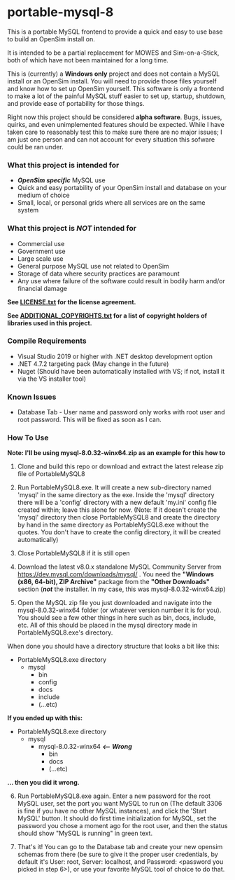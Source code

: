 # portable-mysql-8
This is a portable MySQL frontend to provide a quick and easy to use base to build an OpenSim install on.

It is intended to be a partial replacement for MOWES and Sim-on-a-Stick, both of which have not been maintained for a long time.

This is (currently) a **Windows only** project and does not contain a MySQL install or an OpenSim install. You will need to provide those files yourself and know how to set up OpenSim yourself. This software is only a frontend to make a lot of the painful MySQL stuff easier to set up, startup, shutdown, and provide ease of portability for those things.

Right now this project should be considered **alpha software**. Bugs, issues, quirks, and even unimplemented features should be expected. While I have taken care to reasonably test this to make sure there are no major issues; I am just one person and can not account for every situation this sofware could be ran under.

### What this project is intended for
* ***OpenSim specific*** MySQL use
* Quick and easy portability of your OpenSim install and database on your medium of choice
* Small, local, or personal grids where all services are on the same system

### What this project is ***NOT*** intended for
* Commercial use
* Government use
* Large scale use
* General purpose MySQL use not related to OpenSim
* Storage of data where security practices are paramount
* Any use where failure of the software could result in bodily harm and/or financial damage

**See [LICENSE.txt](./LICENSE.txt) for the license agreement.**

**See [ADDITIONAL_COPYRIGHTS.txt](./ADDITIONAL_COPYRIGHTS.txt) for a list of copyright holders of libraries used in this project.**

### Compile Requirements
* Visual Studio 2019 or higher with .NET desktop development option
* .NET 4.7.2 targeting pack (May change in the future)
* Nuget (Should have been automatically installed with VS; if not, install it via the VS installer tool)

### Known Issues
* Database Tab - User name and password only works with root user and root password. This will be fixed as soon as I can.

### How To Use
**Note: I'll be using mysql-8.0.32-winx64.zip as an example for this how to**

1. Clone and build this repo or download and extract the latest release zip file of PortableMySQL8

2. Run PortableMySQL8.exe. It will create a new sub-directory named 'mysql' in the same directory as the exe. Inside the 'mysql' directory there will be a 'config' directory with a new default 'my.ini' config file created within; leave this alone for now. (Note: If it doesn't create the 'mysql' directory then close PortableMySQL8 and create the directory by hand in the same directory as PortableMySQL8.exe without the quotes. You don't have to create the config directory, it will be created automatically)

3. Close PortableMySQL8 if it is still open

4. Download the latest v8.0.x standalone MySQL Community Server from https://dev.mysql.com/downloads/mysql/ . You need the **"Windows (x86, 64-bit), ZIP Archive"** package from the **"Other Downloads"** section (***not*** the installer. In my case, this was mysql-8.0.32-winx64.zip)

5. Open the MySQL zip file you just downloaded and navigate into the mysql-8.0.32-winx64 folder (or whatever version number it is for you). You should see a few other things in here such as bin, docs, include, etc. All of this should be placed in the mysql directory made in PortableMySQL8.exe's directory.

When done you should have a directory structure that looks a bit like this:

- PortableMySQL8.exe directory
  - mysql
    - bin
    - config
    - docs
    - include
    - (...etc)

**If you ended up with this:**

- PortableMySQL8.exe directory
  - mysql
    - mysql-8.0.32-winx64 ***<-- Wrong***
      - bin
      - docs
      - (...etc)

**... then you did it wrong.**

6. Run PortableMySQL8.exe again. Enter a new password for the root MySQL user, set the port you want MySQL to run on (The default 3306 is fine if you have no other MySQL instances), and click the 'Start MySQL' button. It should do first time initialization for MySQL, set the password you chose a moment ago for the root user, and then the status should show "MySQL is running" in green text.

7. That's it! You can go to the Database tab and create your new opensim schemas from there (be sure to give it the proper user credentials, by default it's User: root, Server: localhost, and Password: <password you picked in step 6>), or use your favorite MySQL tool of choice to do that.



